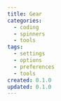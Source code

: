 ```yaml
---
title: Gear
categories:
  - coding
  - spinners
  - tools
tags:
  - settings
  - options
  - preferences
  - tools
created: 0.1.0
updated: 0.1.0
---
```

